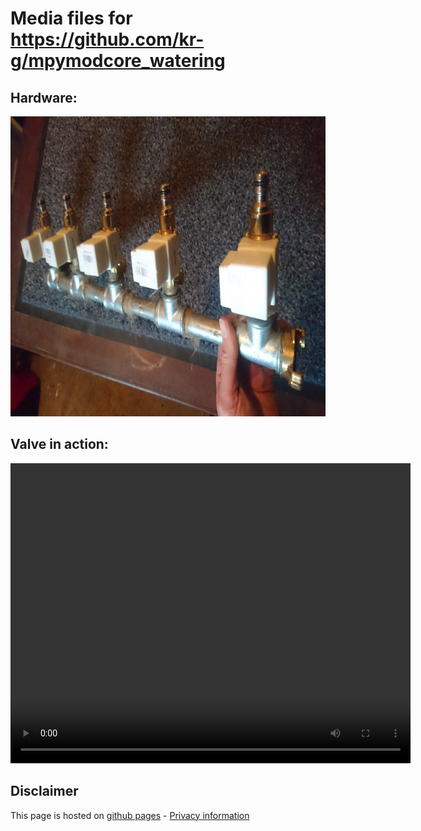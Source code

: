 
# Media files for <a href="https://github.com/kr-g/mpymodcore_watering">https://github.com/kr-g/mpymodcore_watering</a>


## Hardware:

  <img width="640" height="480" src="https://github.com/kr-g/mpymodcore_watering/raw/master/docs/media/valves_mounted.jpg" />



## Valve in action:

  <video width="640" height="480" controls>
    <source src="https://github.com/kr-g/mpymodcore_watering/raw/master/docs/media/valve.mp4">
    Sorry, your browser doesn't support embedded videos, 
    but don't worry, you can <a href="../../../raw/master/media/valve.mp4" target="_blank">download it</a>
    and watch it with your favorite video player!
  </video>

## Disclaimer

This page is hosted on 
[github pages](https://pages.github.com/) -
[Privacy information](https://help.github.com/en/articles/github-privacy-statement)
  
 
